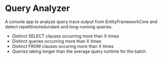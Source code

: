 # Query Analyzer

A console app to analyze query trace output from EntityFrameworkCore and detect repetitive/redundant and long-running queries.

- Distinct SELECT clauses occurring more than X times
- Distinct queries occurring more than X times
- Distinct FROM clauses occuring more than X times
- Queries taking longer than the average query runtime for the batch

